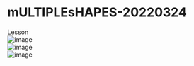 # mULTIPLEsHAPES-20220324
Lesson
<br>
![image](https://user-images.githubusercontent.com/98977371/163021746-1b7f5e6c-22a0-4ece-9208-b949920f27c4.png)
<br>
![image](https://user-images.githubusercontent.com/98977371/163021638-32779528-88e5-4242-8f08-60711718cf82.png)
<br>
![image](https://user-images.githubusercontent.com/98977371/163228913-0297de44-edd1-4cf4-9d1d-8f4f3876b0e8.png)
